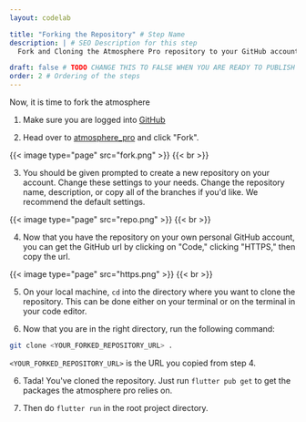 ```yaml
---
layout: codelab

title: "Forking the Repository" # Step Name
description: | # SEO Description for this step
  Fork and Cloning the Atmosphere Pro repository to your GitHub account

draft: false # TODO CHANGE THIS TO FALSE WHEN YOU ARE READY TO PUBLISH THE PAGE
order: 2 # Ordering of the steps
---
```


Now, it is time to fork the atmosphere

1. Make sure you are logged into [GitHub](https://github.com)

2. Head over to [atmosphere_pro](https://github.com/atsign-foundation/atmosphere_pro) and click "Fork".

{{< image type="page" src="fork.png" >}}
{{< br >}}

3. You should be given prompted to create a new repository on your account. Change these settings to your needs. Change the repository name, description, or copy all of the branches if you'd like. We recommend the default settings.

{{< image type="page" src="repo.png" >}}
{{< br >}}

4. Now that you have the repository on your own personal GitHub account, you can get the GitHub url by clicking on "Code," clicking "HTTPS," then copy the url.

{{< image type="page" src="https.png" >}}
{{< br >}}

5. On your local machine, `cd` into the directory where you want to clone the repository. This can be done either on your terminal or on the terminal in your code editor.

6. Now that you are in the right directory, run the following command:

```sh
git clone <YOUR_FORKED_REPOSITORY_URL> .
```

`<YOUR_FORKED_REPOSITORY_URL>` is the URL you copied from step 4.

6. Tada! You've cloned the repository. Just run `flutter pub get` to get the packages the atmosphere pro relies on.

7. Then do `flutter run` in the root project directory.
